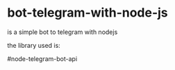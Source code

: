 # bot-telegram-with-node-js
is a simple bot to telegram with nodejs

the library used is:

#node-telegram-bot-api

